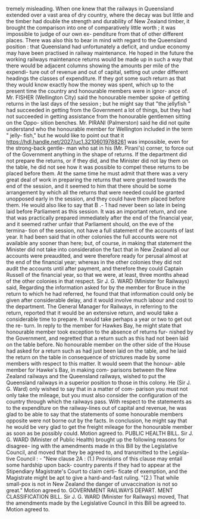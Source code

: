 tremely misleading. When one knew that the railways in Queensland extended over a vast area of dry country, where the decay was but little and the timber had double the strength and durability of New Zealand timber, it brought the comparison into one of comparatively little worth ; it was impossible to judge of our own ex- penditure from that of other different places. There was also this to bear in mind with regard to the Queensland position : that Queensland had unfortunately a deficit, and undue economy may have been practised in railway maintenance. He hoped in the future the working railways maintenance returns would be made up in such a way that there would be adjacent columns showing the amounts per mile of the expendi- ture out of revenue and out of capital, setting out under different headings the classes of expenditure. If they got some such return as that they would know exactly how the money was spent, which up to the present time the country and honourable members were in ignor- ance of. Mr. FISHER (Wellington City) said the honourable member spoke of getting returns in the last days of the session ; but he might say that "the jellyfish " had succeeded in getting from the Government a lot of things, but they had not succeeded in getting assistance from the honourable gentlemen sitting on the Oppo- sition benches. Mr. PIRANI (Palmerston) said he did not quite understand who the honourable member for Wellington included in the term " jelly- fish," but he would like to point out that it https://hdl.handle.net/2027/uc1.32106019788261 was impossible, even for the strong-back gentle- man who sat in his (Mr. Pirani's) corner, to force out of the Government anything in the shape of returns. If the department did not prepare the returns, or if they did, and the Minister did not lay them on the table, he did not see how it was possible to compel these returns to be placed before them. At the same time he must admit that there was a very great deal of work in preparing the returns that were granted towards the end of the session, and it seemed to him that there should be some arrangement by which all the returns that were needed could be granted unopposed early in the session, and they could have them placed before them. He would also like to say that B .- 1 had never been so late in being laid before Parliament as this session. It was an important return, and one that was practically prepared immediately after the end of the financial year, and it seemed rather unfair that Parliament should, on the eve of the termina- tion of the session, not have a full statement of the accounts of last year. It had been said that in other colonies the full accounts were not available any sooner than here; but, of course, in making that statement the Minister did not take into consideration the fact that in New Zealand all our accounts were preaudited, and were therefore ready for perusal almost at the end of the financial year; whereas in the other colonies they did not audit the accounts until after payment, and therefore they could Captain Russell of the financial year, so that we were, at least, three months ahead of the other colonies in that respect. Sir J. G. WARD (Minister for Railways) said, Regarding the information asked for by the member for Bruce in the return to which he had referred, he found that that information could only be given after considerable delay, and it would involve much labour and cost to the department. The General Manager for Railways, in referring to the return, reported that it would be an extensive return, and would take a considerable time to prepare. It would take perhaps a year or two to get out the re- turn. In reply to the member for Hawkes Bay, he might state that honourable member took exception to the absence of returns fur- nished by the Government, and regretted that a return such as this had not been laid on the table before. No honourable member on the other side of the House had asked for a return such as had just been laid on the table, and he laid the return on the table in consequence of strictures made by some members with respect to this matter. It would seem that the honour- able member for Hawke's Bay, in making com- parisons between the New Zealand railways and the Queensland railways, wished to put the Queensland railways in a superior position to those in this colony. He (Sir J. G. Ward) only wished to say that in a matter of com- parison you must not only take the mileage, but you must also consider the configuration of the country through which the railways pass. With respect to the statements as to the expenditure on the railway-lines out of capital and revenue, he was glad to be able to say that the statements of some honourable members opposite were not borne out by the facts. In conclusion, he might say that he would be very glad to get the freight mileage for the honourable member as soon as be possibly could. Motion agreed to. PUBLIC HEALTH BILL. Sir J. G. WARD (Minister of Public Health) brought up the following reasons for disagree- ing with the amendments made in this Bill by the Legislative Council, and moved that they be agreed to, and transmitted to the Legisla- tive Council : - "New clause 2A : (1.) Provisions of this clause may entail some hardship upon back- country parents if they had to appear at the Stipendiary Magistrate's Court to claim certi- ficate of exemption, and the Magistrate might be apt to give a hard-and-fast ruling. "(2.) That while small-pox is not in New Zealand the danger of unvaccination is not so great." Motion agreed to. GOVERNMENT RAILWAYS DEPART. MENT CLASSIFICATION BILL. Sir J. G. WARD (Minister for Railways) moved, That the amendments made by the Legislative Council in this Bill be agreed to. Motion agreed to. 